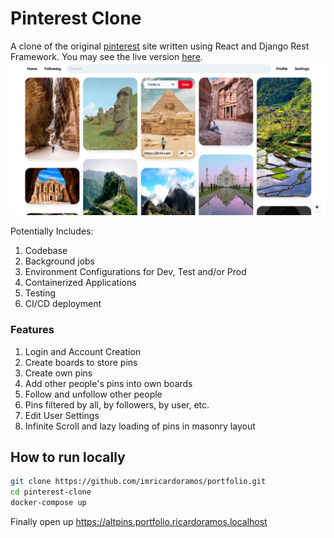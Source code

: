 # Pinterest Clone
A clone of the original [pinterest](https://pinterest.com) site written using React and Django Rest Framework. You may see the live version [here](https://pinterest-clone.portfolio.ricardoramos.me).
![cover](./README/cover.png "Cover")

Potentially Includes:
1. Codebase
2. Background jobs
3. Environment Configurations for Dev, Test and/or Prod
4. Containerized Applications
5. Testing
6. CI/CD deployment

### Features
1. Login and Account Creation
2. Create boards to store pins
3. Create own pins
4. Add other people's pins into own boards
5. Follow and unfollow other people
6. Pins filtered by all, by followers, by user, etc.
7. Edit User Settings
8. Infinite Scroll and lazy loading of pins in masonry layout

## How to run locally
```bash
git clone https://github.com/imricardoramos/portfolio.git
cd pinterest-clone
docker-compose up
```
Finally open up https://altpins.portfolio.ricardoramos.localhost
